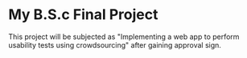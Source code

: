 # My B.S.c Final Project

This project will be subjected as "Implementing a web app to perform usability tests using crowdsourcing" after gaining approval sign.
